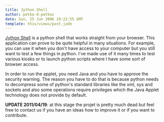 ```yaml
---
title: Jython Shell
author: petko-d-petkov
date: Sun, 25 Jun 2006 19:22:55 GMT
template: this/views/post.jade
---
```


[Jython Shell](http://code.google.com/p/jythonshell/) is a python shell that works straight from your browser. This application can prove to be quite helpful in many situations. For example, you can use it when you don't have access to your computer but you still want to test a few things in python. I've made use of it many times to test various kiosks or to launch python scripts where I have some sort of browser access.

In order to run the applet, you need Java and you have to approve the security warning. The reason you have to do that is because python needs to decompress some of python's standard libraries like the xml, sys and sockets and also some operations require privileges which the Java Applet technology does not provide by default.

**UPDATE 2011/04/19**: at this stage the projet is pretty much dead but feel free to contact us if you have an ideas how to improve it or if you want to contribute.
